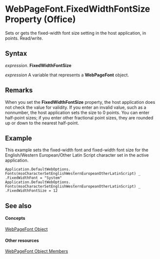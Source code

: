 
# WebPageFont.FixedWidthFontSize Property (Office)

Sets or gets the fixed-width font size setting in the host application, in points. Read/write.


## Syntax

 _expression_. **FixedWidthFontSize**

 _expression_ A variable that represents a **WebPageFont** object.


## Remarks

When you set the  **FixedWidthFontSize** property, the host application does not check the value for validity. If you enter an invalid value, such as a nonnumber, the host application sets the size to 0 points. You can enter half-point sizes; if you enter other fractional point sizes, they are rounded up or down to the nearest half-point.


## Example

This example sets the fixed-width font and fixed-width font size for the English/Western European/Other Latin Script character set in the active application.


```
Application.DefaultWebOptions. _ 
Fonts(msoCharacterSetEnglishWesternEuropeanOtherLatinScript) _ 
.FixedWidthFont = "System" 
Application.DefaultWebOptions. _ 
Fonts(msoCharacterSetEnglishWesternEuropeanOtherLatinScript) _ 
.FixedWidthFontSize = 12
```


## See also


#### Concepts


[WebPageFont Object](daf3c079-520d-68bd-ec02-027776074505.md)
#### Other resources


[WebPageFont Object Members](82843862-c4b8-db92-d9a7-da36908a0b5e.md)
